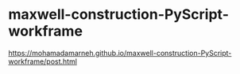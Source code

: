 # maxwell-construction-PyScript-workframe
https://mohamadamarneh.github.io/maxwell-construction-PyScript-workframe/post.html
